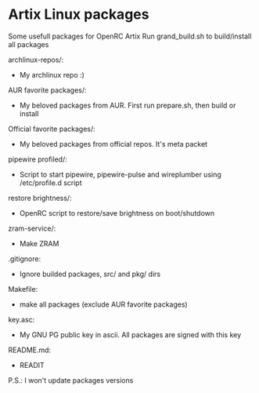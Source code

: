 # Artix Linux packages
Some usefull packages for OpenRC Artix
Run grand_build.sh to build/install all packages

archlinux-repos/: <br>
 - My archlinux repo :)

AUR favorite packages/: <br>
 - My beloved packages from AUR. First run prepare.sh, then build or install

Official favorite packages/: <br>
 - My beloved packages from official repos. It's meta packet

pipewire profiled/:
 - Script to start pipewire, pipewire-pulse and wireplumber using /etc/profile.d script

restore brightness/: <br>
 - OpenRC script to restore/save brightness on boot/shutdown

zram-service/: <br>
 - Make ZRAM

.gitignore: <br>
 - Ignore builded packages, src/ and pkg/ dirs

Makefile: <br>
 - make all packages (exclude AUR favorite packages)

key.asc: <br>
 - My GNU PG public key in ascii. All packages are signed with this key

README.md: <br>
 - READIT

P.S.: I won't update packages versions
